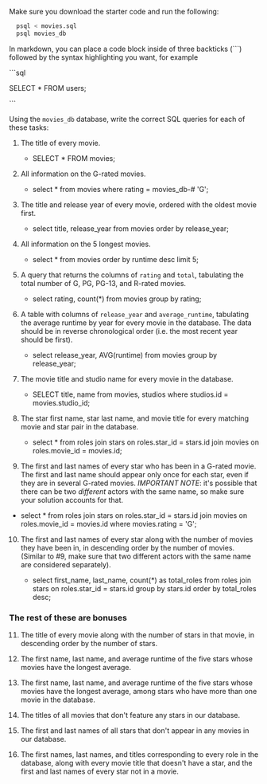 Make sure you download the starter code and run the following:

```sh
  psql < movies.sql
  psql movies_db
```

In markdown, you can place a code block inside of three backticks (```) followed by the syntax highlighting you want, for example

\```sql

SELECT \* FROM users;

\```

Using the `movies_db` database, write the correct SQL queries for each of these tasks:

1.  The title of every movie.

    - SELECT \* FROM movies;

2.  All information on the G-rated movies.

    - select \* from movies where rating = movies_db-# 'G';

3.  The title and release year of every movie, ordered with the
    oldest movie first.

    - select title, release_year from movies order by release_year;

4.  All information on the 5 longest movies.

    - select \* from movies order by runtime desc limit 5;

5.  A query that returns the columns of `rating` and `total`, tabulating the
    total number of G, PG, PG-13, and R-rated movies.

    - select rating, count(\*) from movies group by rating;

6.  A table with columns of `release_year` and `average_runtime`,
    tabulating the average runtime by year for every movie in the database. The data should be in reverse chronological order (i.e. the most recent year should be first).

    - select release_year, AVG(runtime) from movies group by release_year;

7.  The movie title and studio name for every movie in the
    database.

    - SELECT title, name from movies, studios where studios.id = movies.studio_id;

8.  The star first name, star last name, and movie title for every
    matching movie and star pair in the database.

    - select \* from roles join stars on roles.star_id = stars.id join movies on roles.movie_id = movies.id;

9.  The first and last names of every star who has been in a G-rated movie. The first and last name should appear only once for each star, even if they are in several G-rated movies. _IMPORTANT NOTE_: it's possible that there can be two _different_ actors with the same name, so make sure your solution accounts for that.

- select \* from roles join stars on roles.star_id = stars.id join movies on roles.movie_id = movies.id where movies.rating = 'G';

10. The first and last names of every star along with the number
    of movies they have been in, in descending order by the number of movies. (Similar to #9, make sure
    that two different actors with the same name are considered separately).

    - select first_name, last_name, count(\*) as total_roles from roles join stars on roles.star_id = stars.id group by stars.id order by total_roles desc;

### The rest of these are bonuses

11. The title of every movie along with the number of stars in
    that movie, in descending order by the number of stars.

12. The first name, last name, and average runtime of the five
    stars whose movies have the longest average.

13. The first name, last name, and average runtime of the five
    stars whose movies have the longest average, among stars who have more than one movie in the database.

14. The titles of all movies that don't feature any stars in our
    database.

15. The first and last names of all stars that don't appear in any movies in our database.

16. The first names, last names, and titles corresponding to every
    role in the database, along with every movie title that doesn't have a star, and the first and last names of every star not in a movie.
